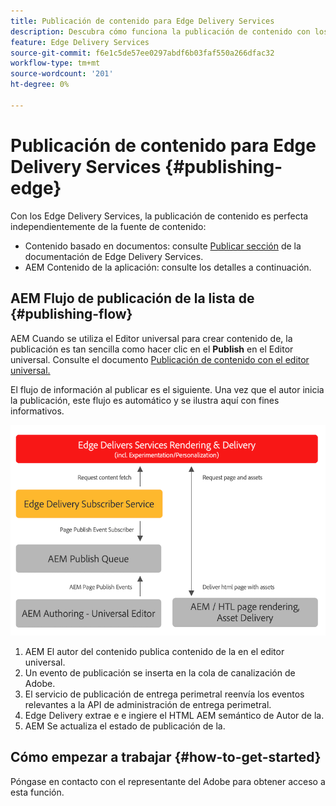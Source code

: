 ```yaml
---
title: Publicación de contenido para Edge Delivery Services
description: Descubra cómo funciona la publicación de contenido con los Edge Delivery Services AEM y cómo publicar contenido con los Edge Delivery Services de la.
feature: Edge Delivery Services
source-git-commit: f6e1c5de57ee0297abdf6b03faf550a266dfac32
workflow-type: tm+mt
source-wordcount: '201'
ht-degree: 0%

---
```



# Publicación de contenido para Edge Delivery Services {#publishing-edge}

Con los Edge Delivery Services, la publicación de contenido es perfecta independientemente de la fuente de contenido:

* Contenido basado en documentos: consulte [Publicar sección](https://www.aem.live/docs/#publish) de la documentación de Edge Delivery Services.
* AEM Contenido de la aplicación: consulte los detalles a continuación.

## AEM Flujo de publicación de la lista de {#publishing-flow}

AEM Cuando se utiliza el Editor universal para crear contenido de, la publicación es tan sencilla como hacer clic en el **Publish** en el Editor universal. Consulte el documento [Publicación de contenido con el editor universal.](/help/implementing/universal-editor/publishing.md)

El flujo de información al publicar es el siguiente. Una vez que el autor inicia la publicación, este flujo es automático y se ilustra aquí con fines informativos.

![AEM El flujo de información al publicar desde la a los Edge Delivery Services](assets/publishing-flow.png)

1. AEM El autor del contenido publica contenido de la en el editor universal.
1. Un evento de publicación se inserta en la cola de canalización de Adobe.
1. El servicio de publicación de entrega perimetral reenvía los eventos relevantes a la API de administración de entrega perimetral.
1. Edge Delivery extrae e e ingiere el HTML AEM semántico de Autor de la.
1. AEM Se actualiza el estado de publicación de la.

## Cómo empezar a trabajar {#how-to-get-started}

Póngase en contacto con el representante del Adobe para obtener acceso a esta función.
